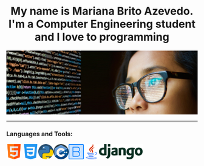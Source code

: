 <h1 align="center">My name is Mariana Brito Azevedo. I'm a Computer Engineering student and I love to programming</h1> 

<p align="center" ><img src="woman-3597101_1920.jpg"/></p>

---

<h3 align="left">Languages and Tools:</h3>

<p align="left"><img src="html.png" width="40" height="40"/> <img src="css-3.png" width="40" height="40"/><img src="python (1).png" width="40" height="40"/><img src="c.png" width="40" height="40"/><img src="bootstrap.png" width="40" height="40"/><img src="java.png" width="40" height="40"/><img src="django-logo-positive.png" height="40"/></p>
